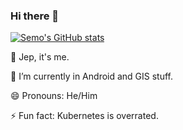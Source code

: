 ### Hi there 👋

[![Semo's GitHub stats](https://github-readme-stats.vercel.app/api?username=semo&show_icons=true&theme=radical&count_private=true)](https://github.com/anuraghazra/github-readme-stats)


🔭 Jep, it's me.

🌱 I’m currently in Android and GIS stuff.

😄 Pronouns: He/Him

⚡ Fun fact: Kubernetes is overrated.

<!--
**Semo/semo** is a ✨ _special_ ✨ repository because its `README.md` (this file) appears on your GitHub profile.

Here are some ideas to get you started:

- 🔭 I’m currently working on ...
- 🌱 I’m currently learning ...
- 👯 I’m looking to collaborate on ...
- 🤔 I’m looking for help with ...
- 💬 Ask me about ...
- 📫 How to reach me: ...
- 😄 Pronouns:
- ⚡ Fun fact: ...
-->
